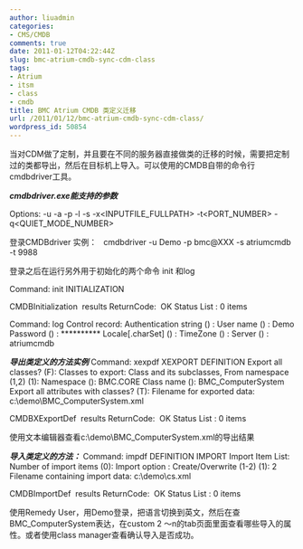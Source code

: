 ```yaml
---
author: liuadmin
categories:
- CMS/CMDB
comments: true
date: 2011-01-12T04:22:44Z
slug: bmc-atrium-cmdb-sync-cdm-class
tags:
- Atrium
- itsm
- class
- cmdb
title: BMC Atrium CMDB 类定义迁移
url: /2011/01/12/bmc-atrium-cmdb-sync-cdm-class/
wordpress_id: 50854
---
```


当对CDM做了定制，并且要在不同的服务器直接做类的迁移的时候，需要把定制过的类都导出，然后在目标机上导入。可以使用的CMDB自带的命令行cmdbdriver工具。

_**cmdbdriver.exe能支持的参数**_

Options:
-u<USER>
-a<AUTHORSTRING>
-p<PASSWORD>
-l<LOCALE>
-s<SERVER>
-x<INPUTFILE_FULLPATH>
-t<PORT_NUMBER>
-q<QUIET_MODE_NUMBER>

登录CMDBdriver 实例：   cmdbdriver -u Demo -p bmc@XXX -s atriumcmdb -t 9988

登录之后在运行另外用于初始化的两个命令 init 和log

Command: init
INITIALIZATION

CMDBInitialization  results
ReturnCode:  OK
Status List : 0 items

Command: log
Control record:
Authentication string () :
User name () : Demo
Password () : **********
Locale[.charSet] () :
TimeZone () :
Server () : atriumcmdb

_**导出类定义的方法实例**_
Command: xexpdf
XEXPORT DEFINITION
Export all classes? (F):
Classes to export:
Class and its subclasses, From namespace (1,2) (1):
Namespace (): BMC.CORE
Class name (): BMC_ComputerSystem
Export all attributes with classes? (T):
Filename for exported data: c:\demo\BMC_ComputerSystem.xml

CMDBXExportDef  results
ReturnCode:  OK
Status List : 0 items

使用文本编辑器查看c:\demo\BMC_ComputerSystem.xml的导出结果

_**导入类定义的方法：**_
Command: impdf
DEFINITION IMPORT
Import Item List:
Number of import items (0):
Import option : Create/Overwrite (1-2) (1): 2
Filename containing import data: c:\demo\cs.xml

CMDBImportDef  results
ReturnCode:  OK
Status List : 0 items

使用Remedy User，用Demo登录，把语言切换到英文，然后在查BMC_ComputerSystem表达，在custom 2 ～n的tab页面里面查看哪些导入的属性。或者使用class manager查看确认导入是否成功。
